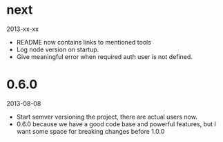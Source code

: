 # next

2013-xx-xx

 - README now contains links to mentioned tools
 - Log node version on startup.
 - Give meaningful error when required auth user is not defined.

# 0.6.0

2013-08-08

 - Start semver versioning the project, there are actual users now.
 - 0.6.0 because we have a good code base and powerful features, but I want some space for breaking changes before 1.0.0